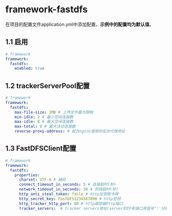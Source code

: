 # framework-fastdfs

在项目的配置文件application.yml中添加配置，**示例中的配置均为默认值**。

## 1.1 启用

```yaml
# framework
framework:
  fastdfs:
    enabled: true
```
## 1.2 trackerServerPool配置

```yaml
# framework
framework:
  fastdfs:
    max-file-size: 1MB # 上传文件最大限制
    min-idle: 2 # 最小空闲连接数
    max-idle: 8 # 最大空闲连接数
    max-total: 8 # 最大活动连接数
    reverse-proxy-address: # 配合nginx使用的反向代理地址
```

## 1.3 FastDFSClient配置

```yaml
# framework
framework:
  fastdfs:
    properties:
      charset: UTF-8 # 编码
      connect_timeout_in_seconds: 5 # 连接超时(秒)
      network_timeout_in_seconds: 30 # 网络超时(秒)
      http_anti_steal_token: fasle # http反窃取令牌
      http_secret_key: FastDFS1234567890 # http密钥
      http_tracker_http_port: 80 # http跟踪器http端口
      tracker_servers:  # tracker servers地址(server的IP和端口用冒号':'分隔;server之间用逗号','分隔)
```
